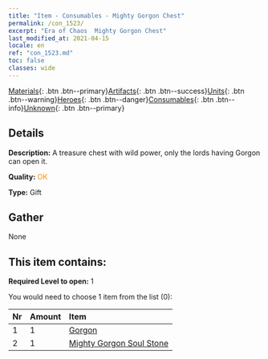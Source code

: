 ```yaml
---
title: "Item - Consumables - Mighty Gorgon Chest"
permalink: /con_1523/
excerpt: "Era of Chaos  Mighty Gorgon Chest"
last_modified_at: 2021-04-15
locale: en
ref: "con_1523.md"
toc: false
classes: wide
---
```

 [Materials](/Items/){: .btn .btn--primary}[Artifacts](/Items/Artifacts/){: .btn .btn--success}[Units](/Items/Units/){: .btn .btn--warning}[Heroes](/Items/Heroes/){: .btn .btn--danger}[Consumables](/Items/Consumables/){: .btn .btn--info}[Unknown](/Items/Unknown/){: .btn .btn--primary}

## Details
 **Description:** A treasure chest with wild power, only the lords having Gorgon can open it.

 **Quality:** <span style="color: #FF8C00">OK</span>

 **Type:** Gift

## Gather

  None

## This item contains:

 **Required Level to open:** 1

 You would need to choose 1 item from the list (0):

  | Nr | Amount |     Item    |
  |:---|:-------|:------------|
  | 1 | 1 | [Gorgon](/Items/unt_257/) |  | 
  | 2 | 1 | [Mighty Gorgon Soul Stone](/Items/unt_339/) |  | 
